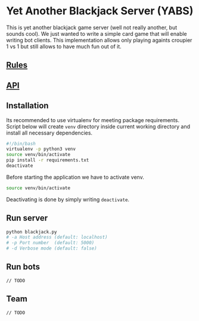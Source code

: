 # Yet Another Blackjack Server (YABS)
This is yet another blackjack game server (well not really another, but sounds cool).
We just wanted to write a simple card game that will enable writing bot clients.
This implementation allows only playing againts croupier 1 vs 1 but still allows to have much fun out of it.

## [Rules](docs/rules.md)
## [API](docs/api.md)
## Installation
Its recommended to use virtualenv for meeting package requirements.
Script below will create `venv` directory inside current working directory and install all necessary dependencies.
```bash
#!/bin/bash
virtualenv -p python3 venv
source venv/bin/activate
pip install -r requirements.txt
deactivate
```
Before starting the application we have to activate venv.
```bash
source venv/bin/activate
```
Deactivating is done by simply writing `deactivate`.
## Run server
```bash
python blackjack.py
# -a Host address (default: localhost)
# -p Port number  (default: 5000)
# -d Verbose mode (default: false)
```
## Run bots
`// TODO`
## Team
`// TODO`
